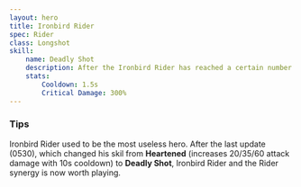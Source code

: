 ```yaml
---
layout: hero
title: Ironbird Rider
spec: Rider
class: Longshot
skill:
    name: Deadly Shot
    description: After the Ironbird Rider has reached a certain number of physical attack, the next hit will be critical hit.
    stats:
        Cooldown: 1.5s
        Critical Damage: 300%
---
```

### Tips
Ironbird Rider used to be the most useless hero. After the last update (0530), which changed his skil from <b>Heartened</b> (increases 20/35/60 attack damage with 10s cooldown) to <b>Deadly Shot</b>, Ironbird Rider and the Rider synergy is now worth playing.